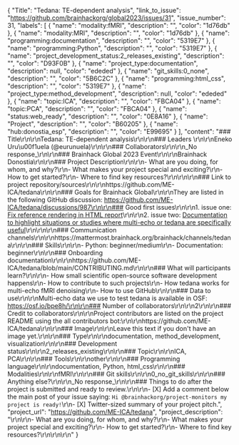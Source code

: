 {
  "Title": "Tedana: TE-dependent analysis",
  "link_to_issue": "https://github.com/brainhackorg/global2023/issues/31",
  "issue_number": 31,
  "labels": [
    {
      "name": "modality:fMRI",
      "description": "",
      "color": "1d76db"
    },
    {
      "name": "modality:MRI",
      "description": "",
      "color": "1d76db"
    },
    {
      "name": "programming:documentation",
      "description": "",
      "color": "5319E7"
    },
    {
      "name": "programming:Python",
      "description": "",
      "color": "5319E7"
    },
    {
      "name": "project_development_status:2_releases_existing",
      "description": "",
      "color": "D93F0B"
    },
    {
      "name": "project_type:documentation",
      "description": null,
      "color": "ededed"
    },
    {
      "name": "git_skills:0_none",
      "description": "",
      "color": "5B6C2C"
    },
    {
      "name": "programming:html_css",
      "description": "",
      "color": "5319E7"
    },
    {
      "name": "project_type:method_development",
      "description": null,
      "color": "ededed"
    },
    {
      "name": "topic:ICA",
      "description": "",
      "color": "FBCA04"
    },
    {
      "name": "topic:PCA",
      "description": "",
      "color": "FBCA04"
    },
    {
      "name": "status:web_ready",
      "description": "",
      "color": "0E8A16"
    },
    {
      "name": "Project",
      "description": "",
      "color": "B60205"
    },
    {
      "name": "hub:donostia_esp",
      "description": "",
      "color": "E99695"
    }
  ],
  "content": "### Title\r\n\r\nTedana: TE-dependent analysis\r\n\r\n### Leaders \r\n\r\nEneko Uru\u00f1uela (@eurunuela)\r\n\r\n### Collaborators\r\n\r\n_No response_\r\n\r\n### Brainhack Global 2023 Event\r\n\r\nBrainhack Donostia\r\n\r\n### Project Description\r\n\r\n- What are you doing, for whom, and why?\r\n- What makes your project special and exciting?\r\n- How to get started?\r\n- Where to find key resources?\r\n\r\n\r\n### Link to project repository/sources\r\n\r\nhttps://github.com/ME-ICA/tedana\r\n\r\n### Goals for Brainhack Global\r\n\r\nThey are listed in the following GitHub discussion: https://github.com/ME-ICA/tedana/discussions/987\r\n\r\n### Good first issues\r\n\r\n1. issue one: [Fix reference rendering in HTML report](https://github.com/ME-ICA/tedana/issues/986)\r\n\r\n2. issue two: [Documentation to highlight situations or studies where multi-echo or tedana are specifically useful](https://github.com/ME-ICA/tedana/issues/520)\r\n\r\n\r\n### Communication channels\r\n\r\nhttps://mattermost.brainhack.org/brainhack/channels/tedana\r\n\r\n### Skills\r\n\r\n- Python: beginner/medium\r\n- Documentation: beginner\r\n\r\n### Onboarding documentation\r\n\r\nhttps://github.com/ME-ICA/tedana/blob/main/CONTRIBUTING.md\r\n\r\n### What will participants learn?\r\n\r\n- How small scientific open-source software development happens\r\n- How to contribute to such projects\r\n- How tedana works for multi-echo fMRI denoising\r\n- How to use GitHub\r\n\r\n### Data to use\r\n\r\nMulti-echo data we use to test tedana is available in OSF: https://osf.io/bpe8h/\r\n\r\n### Number of collaborators\r\n\r\n2\r\n\r\n### Credit to collaborators\r\n\r\nProject contributors are listed on the project README using the all contributors bot:\r\n\r\nhttps://github.com/ME-ICA/tedana\r\n\r\n### Image\r\n\r\nLeave this text if you don't have an image yet.\r\n\r\n### Type\r\n\r\ndocumentation, method_development, visualization\r\n\r\n### Development status\r\n\r\n2_releases_existing\r\n\r\n### Topic\r\n\r\nICA, PCA\r\n\r\n### Tools\r\n\r\nother\r\n\r\n### Programming language\r\n\r\ndocumentation, Python, html_css\r\n\r\n### Modalities\r\n\r\nfMRI\r\n\r\n### Git skills\r\n\r\n0_no_git_skills\r\n\r\n### Anything else?\r\n\r\n_No response_\r\n\r\n### Things to do after the project is submitted and ready to review.\r\n\r\n- [X] Add a comment below the main post of your issue saying: `Hi @brainhackorg/project-monitors my project is ready!`\r\n- [X] Twitter-sized summary of your project pitch.",
  "project_url": "https://github.com/ME-ICA/tedana",
  "project_description": "\r\n\r\n- What are you doing, for whom, and why?\r\n- What makes your project special and exciting?\r\n- How to get started?\r\n- Where to find key resources?\r\n\r\n\r\n"
}